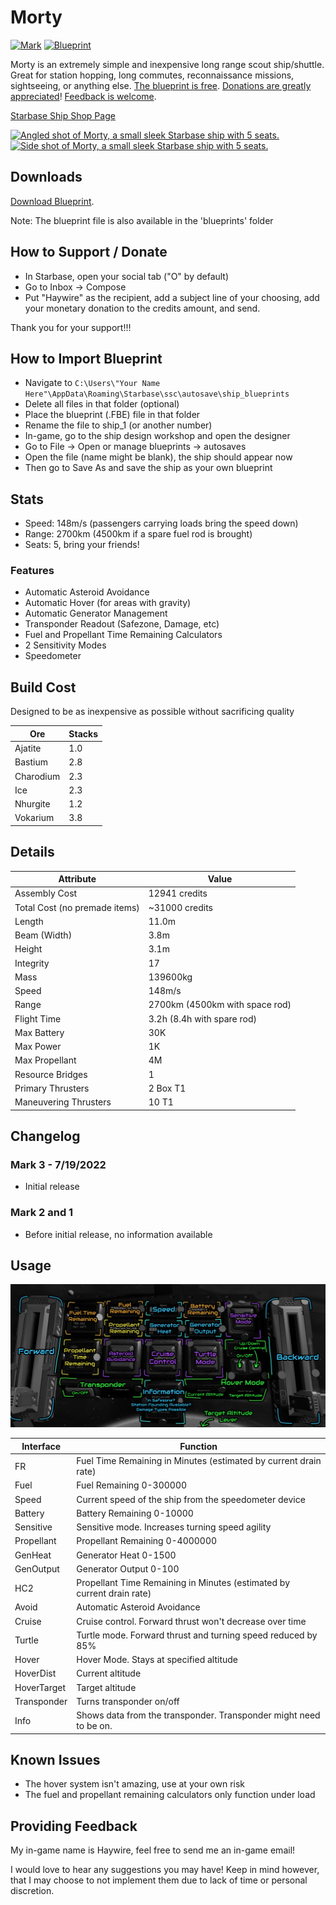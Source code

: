# Morty
[![Mark](https://img.shields.io/static/v1?label=Current%20Version:&message=Mark%203&color=blue)](#changelog)
[![Blueprint](https://img.shields.io/static/v1?label=Blueprint:&message=Free%20Download&color=brightgreen)](#download-blueprint)

Morty is an extremely simple and inexpensive long range scout ship/shuttle. Great for station hopping, long commutes, reconnaissance missions, sightseeing, or anything else. [The blueprint is free](#downloads). [Donations are greatly appreciated](#how-to-support--donate)! [Feedback is welcome](#providing-feedback).

[Starbase Ship Shop Page](https://sb-creators.org/makers/Haywire%20Dynamics/ship/%5BFREE%5D%20Morty)

[<img src="images/morty-mk3-banner.avif" alt="Angled shot of Morty, a small sleek Starbase ship with 5 seats." width="%100" />](images/morty-mk3-banner.avif)
[<img src="images/morty-mk3-side.avif" alt="Side shot of Morty, a small sleek Starbase ship with 5 seats." width="%100" />](images/morty-mk3-side.avif)

## Downloads

[Download Blueprint](blueprints/Morty-Mk3.fbe).

Note: The blueprint file is also available in the 'blueprints' folder

## How to Support / Donate

- In Starbase, open your social tab ("O" by default)
- Go to Inbox -> Compose
- Put "Haywire" as the recipient, add a subject line of your choosing, add your monetary donation to the credits amount, and send.

Thank you for your support!!!

## How to Import Blueprint
- Navigate to `C:\Users\"Your Name Here"\AppData\Roaming\Starbase\ssc\autosave\ship_blueprints`
- Delete all files in that folder (optional)
- Place the blueprint (.FBE) file in that folder
- Rename the file to ship_1 (or another number)
- In-game, go to the ship design workshop and open the designer
- Go to File -> Open or manage blueprints -> autosaves
- Open the file (name might be blank), the ship should appear now
- Then go to Save As and save the ship as your own blueprint

## Stats

- Speed: 148m/s (passengers carrying loads bring the speed down)
- Range: 2700km (4500km if a spare fuel rod is brought)
- Seats: 5, bring your friends!

### Features

- Automatic Asteroid Avoidance
- Automatic Hover (for areas with gravity)
- Automatic Generator Management
- Transponder Readout (Safezone, Damage, etc)
- Fuel and Propellant Time Remaining Calculators
- 2 Sensitivity Modes
- Speedometer

## Build Cost

Designed to be as inexpensive as possible without sacrificing quality

| Ore | Stacks |
|---|---|
| Ajatite | 1.0 |
| Bastium | 2.8 |
| Charodium | 2.3 |
| Ice | 2.3 |
| Nhurgite | 1.2 |
| Vokarium | 3.8 |

## Details

| Attribute | Value |
|---|---|
| Assembly Cost | 12941 credits |
| Total Cost (no premade items) | ~31000 credits |
| Length | 11.0m |
| Beam (Width) | 3.8m |
| Height | 3.1m |
| Integrity | 17 |
| Mass | 139600kg |
| Speed | 148m/s |
| Range | 2700km (4500km with space rod) |
| Flight Time | 3.2h (8.4h with spare rod) |
| Max Battery | 30K |
| Max Power | 1K |
| Max Propellant | 4M |
| Resource Bridges | 1 |
| Primary Thrusters | 2 Box T1 |
| Maneuvering Thrusters | 10 T1 |

## Changelog

### Mark 3 - 7/19/2022

- Initial release

### Mark 2 and 1

- Before initial release, no information available

## Usage

![Pilot Control Panel](images/control-panel.jpg)

| Interface | Function |
|---|---|
| FR | Fuel Time Remaining in Minutes (estimated by current drain rate) |
| Fuel | Fuel Remaining 0-300000 |
| Speed | Current speed of the ship from the speedometer device |
| Battery | Battery Remaining 0-10000 |
| Sensitive | Sensitive mode. Increases turning speed agility |
| Propellant | Propellant Remaining 0-4000000 |
| GenHeat | Generator Heat 0-1500 |
| GenOutput | Generator Output 0-100 |
| HC2 | Propellant Time Remaining in Minutes (estimated by current drain rate) |
| Avoid | Automatic Asteroid Avoidance |
| Cruise | Cruise control. Forward thrust won't decrease over time |
| Turtle | Turtle mode. Forward thrust and turning speed reduced by 85% |
| Hover | Hover Mode. Stays at specified altitude |
| HoverDist | Current altitude |
| HoverTarget | Target altitude |
| Transponder | Turns transponder on/off |
| Info | Shows data from the transponder. Transponder might need to be on. |

## Known Issues

- The hover system isn't amazing, use at your own risk
- The fuel and propellant remaining calculators only function under load

## Providing Feedback

My in-game name is Haywire, feel free to send me an in-game email!

I would love to hear any suggestions you may have! Keep in mind however, that I may choose to not implement them due to lack of time or personal discretion.